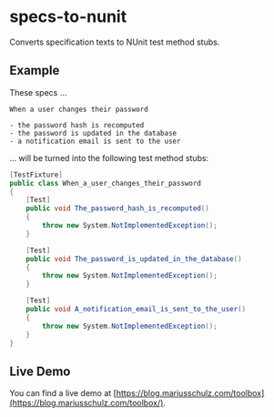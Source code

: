 # specs-to-nunit

Converts specification texts to NUnit test method stubs.


## Example

These specs …

    When a user changes their password
    
    - the password hash is recomputed
    - the password is updated in the database
    - a notification email is sent to the user

… will be turned into the following test method stubs:

```cs
[TestFixture]
public class When_a_user_changes_their_password
{
    [Test]
    public void The_password_hash_is_recomputed()
    {
        throw new System.NotImplementedException();
    }

    [Test]
    public void The_password_is_updated_in_the_database()
    {
        throw new System.NotImplementedException();
    }

    [Test]
    public void A_notification_email_is_sent_to_the_user()
    {
        throw new System.NotImplementedException();
    }
}
```


## Live Demo

You can find a live demo at [https://blog.mariusschulz.com/toolbox](https://blog.mariusschulz.com/toolbox/).
